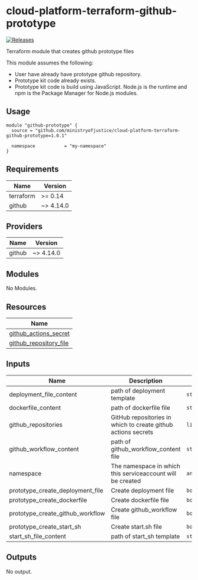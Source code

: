 # cloud-platform-terraform-github-prototype

[![Releases](https://img.shields.io/github/release/ministryofjustice/cloud-platform-terraform-github-prototype/all.svg?style=flat-square)](https://github.com/ministryofjustice/cloud-platform-terraform-github-prototype/releases)

Terraform module that creates github prototype files

This module assumes the following:

* User have already have prototype github repository.
* Prototype kit code already exists.
* Prototype kit code is build using JavaScript. Node.js is the runtime and npm is the Package Manager for Node.js modules.

## Usage

```
module "github-prototype" {
  source = "github.com/ministryofjustice/cloud-platform-terraform-github-prototype=1.0.1"

  namespace           = "my-namespace"
}
```

<!--- BEGIN_TF_DOCS --->
## Requirements

| Name | Version |
|------|---------|
| terraform | >= 0.14 |
| github | ~> 4.14.0 |

## Providers

| Name | Version |
|------|---------|
| github | ~> 4.14.0 |

## Modules

No Modules.

## Resources

| Name |
|------|
| [github_actions_secret](https://registry.terraform.io/providers/integrations/github/latest/docs/resources/actions_secret) |
| [github_repository_file](https://registry.terraform.io/providers/integrations/github/latest/docs/resources/repository_file) |

## Inputs

| Name | Description | Type | Default | Required |
|------|-------------|------|---------|:--------:|
| deployment\_file\_content | path of deployment template | `string` | `"templates/kubernetes-deploy.tpl"` | no |
| dockerfile\_content | path of dockerfile file | `string` | `"templates/Dockerfile"` | no |
| github\_repositories | GitHub repositories in which to create github actions secrets | `list(string)` | `[]` | no |
| github\_workflow\_content | path of github\_workflow\_content file | `string` | `"templates/cd.yaml"` | no |
| namespace | The namespace in which this serviceaccount will be created | `any` | n/a | yes |
| prototype\_create\_deployment\_file | Create deployment file | `bool` | `true` | no |
| prototype\_create\_dockerfile | Create dockerfile file | `bool` | `true` | no |
| prototype\_create\_github\_workflow | Create github\_workflow file | `bool` | `true` | no |
| prototype\_create\_start\_sh | Create start.sh file | `bool` | `true` | no |
| start\_sh\_file\_content | path of start\_sh template | `string` | `"templates/start.sh"` | no |

## Outputs

No output.

<!--- END_TF_DOCS --->


